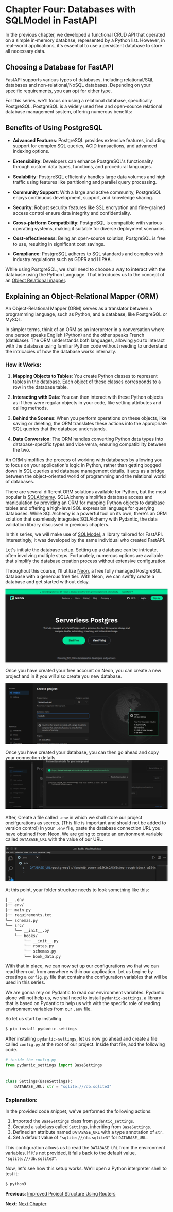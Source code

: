 # Chapter Four: Databases with SQLModel in FastAPI

In the previous chapter, we developed a functional CRUD API that operated on a simple in-memory database, represented by a Python list. However, in real-world applications, it's essential to use a persistent database to store all necessary data.

## Choosing a Database for FastAPI

FastAPI supports various types of databases, including relational/SQL databases and non-relational/NoSQL databases. Depending on your specific requirements, you can opt for either type.

For this series, we'll focus on using a relational database, specifically PostgreSQL. PostgreSQL is a widely used free and open-source relational database management system, offering numerous benefits:

## Benefits of Using PostgreSQL

- **Advanced Features**: PostgreSQL provides extensive features, including support for complex SQL queries, ACID transactions, and advanced indexing options.

- **Extensibility**: Developers can enhance PostgreSQL's functionality through custom data types, functions, and procedural languages.

- **Scalability**: PostgreSQL efficiently handles large data volumes and high traffic using features like partitioning and parallel query processing.

- **Community Support**: With a large and active community, PostgreSQL enjoys continuous development, support, and knowledge sharing.

- **Security**: Robust security features like SSL encryption and fine-grained access control ensure data integrity and confidentiality.

- **Cross-platform Compatibility**: PostgreSQL is compatible with various operating systems, making it suitable for diverse deployment scenarios.

- **Cost-effectiveness**: Being an open-source solution, PostgreSQL is free to use, resulting in significant cost savings.

- **Compliance**: PostgreSQL adheres to SQL standards and complies with industry regulations such as GDPR and HIPAA.


While using PostgreSQL, we shall need to choose a way to interact with the database using the Python Language. That introduces us to the concept of an [Object Relational mapper](https://en.wikipedia.org/wiki/Object%E2%80%93relational_mapping).

## Explaining an Object-Relational Mapper (ORM)

An Object-Relational Mapper (ORM) serves as a translator between a programming language, such as Python, and a database, like PostgreSQL or MySQL.

In simpler terms, think of an ORM as an interpreter in a conversation where one person speaks English (Python) and the other speaks French (database). The ORM understands both languages, allowing you to interact with the database using familiar Python code without needing to understand the intricacies of how the database works internally.

### How it Works:

1. **Mapping Objects to Tables**: You create Python classes to represent tables in the database. Each object of these classes corresponds to a row in the database table.

2. **Interacting with Data**: You can then interact with these Python objects as if they were regular objects in your code, like setting attributes and calling methods.

3. **Behind the Scenes**: When you perform operations on these objects, like saving or deleting, the ORM translates these actions into the appropriate SQL queries that the database understands.

4. **Data Conversion**: The ORM handles converting Python data types into database-specific types and vice versa, ensuring compatibility between the two.

An ORM simplifies the process of working with databases by allowing you to focus on your application's logic in Python, rather than getting bogged down in SQL queries and database management details. It acts as a bridge between the object-oriented world of programming and the relational world of databases.

There are several different ORM solutions available for Python, but the most popular is [SQLAlchemy](https://sqlalchemy.org). SQLAlchemy simplifies database access and manipulation by providing an ORM for mapping Python objects to database tables and offering a high-level SQL expression language for querying databases. While SQLAlchemy is a powerful tool on its own, there's an ORM solution that seamlessly integrates SQLAlchemy with Pydantic, the data validation library discussed in previous chapters.

In this series, we will make use of [SQLModel](https://sqlmodel.tiangolo.com/), a library tailored for FastAPI. Interestingly, it was developed by the same individual who created FastAPI.

Let's initiate the database setup. Setting up a database can be intricate, often involving multiple steps. Fortunately, numerous options are available that simplify the database creation process without extensive configuration.

Throughout this course, I'll utilize [Neon](https://neon.tech/), a free fully managed PostgreSQL database with a generous free tier. With Neon, we can swiftly create a database and get started without delay.

![image of Neon](./imgs/neon.png)

Once you have created your free account on Neon, you can create a new project and in it you will also create you new database.

![Create a new project and database](./imgs/neon2.png)

Once you have created your database, you can then go ahead and copy your connection details. 
![Copy your connection details](./imgs/neon3.png)


After, Create a file called `.env` in which we shall store our project oncifgurations as secrets. (This file is important and should not be added to version control) In your `.env` file, paste the database connection URL you have obtained from Neon. We are going to  create an environment variable called `DATABASE_URL` with the value of our URL.


![Database URL Environment variables](./imgs/neon4.png)


At this point, your folder structure needs to look something like this:
```console
|__ .env
├── env/
├── main.py
├── requirements.txt
└── schemas.py
└── src/
    └── __init__.py
    └── books/
        └── __init__.py
        └── routes.py
        └── schemas.py
        └── book_data.py
```

With that in place, we can now set up our configurations wo that we can read them out from anywhere within our application. Let us begine by creating a `config.py` file that contains the configuration variables that will be used in this series.

We are gonna rely on Pydantic to read our environment variables. Pydantic alone will not help us, we shall need to install `pydantic-settings`, a library that  is based on Pydantic to help us with with the specific role of reading environment variables from our `.env` file. 


So let us start by installing 

````bash
$ pip install pydantic-settings
````
After installing `pydantic-settings`, let us now go ahead and create a file called `config.py` at the root of our project.  Inside that file, add the following code.


```python
# inside the config.py
from pydantic_settings import BaseSettings


class Settings(BaseSettings):
    DATABASE_URL: str = "sqlite:///db.sqlite3"
```

### Explanation:

In the provided code snippet, we've performed the following actions:

1. Imported the `BaseSettings` class from `pydantic_settings`.
2. Created a subclass called `Settings`, inheriting from `BaseSettings`.
3. Defined an attribute named `DATABASE_URL` with a type annotation of `str`.
4. Set a default value of `"sqlite:///db.sqlite3"` for `DATABASE_URL`.

This configuration allows us to read the `DATABASE_URL` from the environment variables. If it's not provided, it falls back to the default value, `"sqlite:///db.sqlite3"`.

Now, let's see how this setup works. We'll open a Python interpreter shell to test it:

```bash
$ python3
```



**Previous**: [Improved Project Structure Using Routers](./chapter4.md)

**Next**: [Next Chapter](./chapter5.md)

